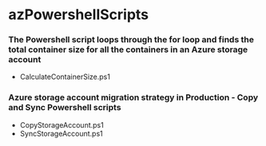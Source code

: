 # azPowershellScripts

### The Powershell script loops through the for loop and finds the total container size for all the containers in an Azure storage account
 - CalculateContainerSize.ps1

### Azure storage account migration strategy in Production - Copy and Sync Powershell scripts
 - CopyStorageAccount.ps1
 - SyncStorageAccount.ps1
